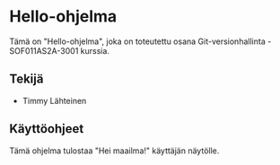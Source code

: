 # Hello-ohjelma

Tämä on "Hello-ohjelma", joka on toteutettu osana Git-versionhallinta - SOF011AS2A-3001 kurssia.

## Tekijä
- Timmy Lähteinen

## Käyttöohjeet
Tämä ohjelma tulostaa "Hei maailma!" käyttäjän näytölle.
